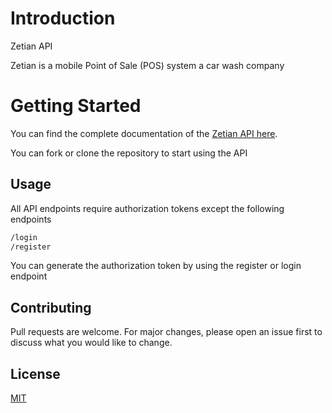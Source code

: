 # Introduction

Zetian API

Zetian is a mobile Point of Sale (POS) system a car wash company

# Getting Started
You can find the complete documentation of the [Zetian API here](https://documenter.getpostman.com/view/9080206/UVC3n8ji).

You can fork or clone the repository to start using the API


## Usage

All API endpoints require authorization tokens except the following endpoints

```bash
/login
/register
```

You can generate the authorization token by using the register or login endpoint



## Contributing
Pull requests are welcome. For major changes, please open an issue first to discuss what you would like to change.

## License
[MIT](https://choosealicense.com/licenses/mit/)